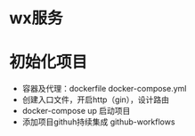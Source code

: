 # wx服务

# 初始化项目
- 容器及代理：dockerfile docker-compose.yml
- 创建入口文件，开启http（gin），设计路由
- docker-compose up 启动项目
- 添加项目githuh持续集成 github-workflows